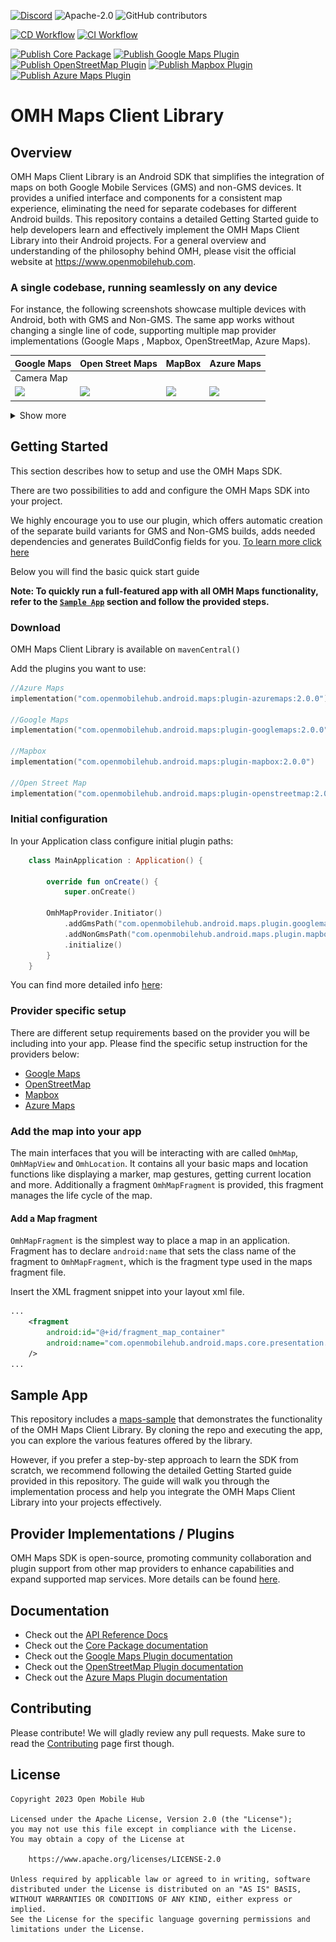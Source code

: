 [![Discord](https://img.shields.io/discord/1115727214827278446)](https://discord.gg/X8QB9DJXX6)
![Apache-2.0](https://img.shields.io/badge/license-Apache-blue)
![GitHub contributors](https://img.shields.io/github/contributors/openmobilehub/android-omh-maps)

[![CD Workflow](https://github.com/openmobilehub/android-omh-maps/actions/workflows/on_push_workflow.yml/badge.svg)](https://github.com/openmobilehub/android-omh-maps/actions/workflows/on_push_workflow.yml)
[![CI Workflow](https://github.com/openmobilehub/android-omh-maps/actions/workflows/on_pull_request.yml/badge.svg)](https://github.com/openmobilehub/android-omh-maps/actions/workflows/on_pull_request.yml)

[![Publish Core Package](https://github.com/openmobilehub/android-omh-maps/actions/workflows/publish_core.yml/badge.svg)](https://github.com/openmobilehub/android-omh-maps/actions/workflows/publish_core.yml)
[![Publish Google Maps Plugin](https://github.com/openmobilehub/android-omh-maps/actions/workflows/publish_plugin_googlemaps.yml/badge.svg)](https://github.com/openmobilehub/android-omh-maps/actions/workflows/publish_plugin_googlemaps.yml)
[![Publish OpenStreetMap Plugin](https://github.com/openmobilehub/android-omh-maps/actions/workflows/publish_plugin_openstreetmap.yml/badge.svg)](https://github.com/openmobilehub/android-omh-maps/actions/workflows/publish_plugin_openstreetmap.yml)
[![Publish Mapbox Plugin](https://github.com/openmobilehub/android-omh-maps/actions/workflows/publish_plugin_mapbox.yml/badge.svg)](https://github.com/openmobilehub/android-omh-maps/actions/workflows/publish_plugin_mapbox.yml)
[![Publish Azure Maps Plugin](https://github.com/openmobilehub/android-omh-maps/actions/workflows/publish_plugin_azuremaps.yml/badge.svg)](https://github.com/openmobilehub/android-omh-maps/actions/workflows/publish_plugin_azuremaps.yml)

# OMH Maps Client Library

## Overview

OMH Maps Client Library is an Android SDK that simplifies the integration of maps on both Google Mobile Services (GMS) and non-GMS devices. It provides a unified interface and components for a consistent map experience, eliminating the need for separate codebases for different Android builds. This repository contains a detailed Getting Started guide to help developers learn and effectively implement the OMH Maps Client Library into their Android projects. For a general overview and understanding of the philosophy behind OMH, please visit the official website at https://www.openmobilehub.com.

### A single codebase, running seamlessly on any device

For instance, the following screenshots showcase multiple devices with Android, both with GMS and Non-GMS. The same app works without changing a single line of code, supporting multiple map provider implementations (Google Maps , Mapbox, OpenStreetMap, Azure Maps).

<div align="center">

| Google Maps                    | Open Street Maps             | MapBox                          | Azure Maps                     |
| ------------------------------ | ---------------------------- | ------------------------------- | ------------------------------ |
| Camera Map                     |
| <img src="images/gmaps_1.gif"> | <img src="images/osm_1.gif"> | <img src="images/mapbox_1.gif"> | <img src="images/azure_1.gif"> |

</div>
<details>
  <summary>Show more</summary>

<div align="center">

| Google Maps                    | Open Street Maps             | MapBox                          | Azure Maps                     |
| ------------------------------ | ---------------------------- | ------------------------------- | ------------------------------ |
| Location Sharing Map           |
| <img src="images/gmaps_2.gif"> | <img src="images/osm_2.gif"> | <img src="images/mapbox_2.gif"> | <img src="images/azure_2.gif"> |
| Marker Map                     |
| <img src="images/gmaps_3.gif"> | <img src="images/osm_3.gif"> | <img src="images/mapbox_3.gif"> | <img src="images/azure_3.gif"> |
| Info Windows Map               |
| <img src="images/gmaps_4.gif"> | <img src="images/osm_4.gif"> | <img src="images/mapbox_4.gif"> | <img src="images/azure_4.gif"> |
| Polyline Map                   |
| <img src="images/gmaps_5.gif"> | <img src="images/osm_5.gif"> | <img src="images/mapbox_5.gif"> | <img src="images/azure_5.gif"> |
| Polygon Map                    |
| <img src="images/gmaps_6.gif"> | <img src="images/osm_6.gif"> | <img src="images/mapbox_6.gif"> | <img src="images/azure_6.gif"> |
| Custom Styles Map              |
| <img src="images/gmaps_7.gif"> | <img src="images/osm_7.png"> | <img src="images/mapbox_7.gif"> | <img src="images/azure_7.png"> |

</div>
</details>

## Getting Started

This section describes how to setup and use the OMH Maps SDK.

There are two possibilities to add and configure the OMH Maps SDK into your project. 

We highly encourage you to use our plugin, which offers automatic creation of the separate build variants for GMS and Non-GMS builds, adds needed dependencies and generates BuildConfig fields for you.
[To learn more click here](https://www.openmobilehub.com/android-omh-maps/advanced-docs/core/SETUP_WITH_OMH_CORE_PLUGIN/)

Below you will find the basic quick start guide 

**Note: To quickly run a full-featured app with all OMH Maps functionality, refer to the [`Sample App`](#sample-app) section and follow the provided steps.**

### Download

OMH Maps Client Library is available on `mavenCentral()`

Add the plugins you want to use:

```kotlin
//Azure Maps
implementation("com.openmobilehub.android.maps:plugin-azuremaps:2.0.0")

//Google Maps
implementation("com.openmobilehub.android.maps:plugin-googlemaps:2.0.0")

//Mapbox
implementation("com.openmobilehub.android.maps:plugin-mapbox:2.0.0")

//Open Street Map
implementation("com.openmobilehub.android.maps:plugin-openstreetmap:2.0.0")
```

### Initial configuration

In your Application class configure initial plugin paths:

```kotlin
    class MainApplication : Application() {

        override fun onCreate() {
            super.onCreate()

        OmhMapProvider.Initiator()
            .addGmsPath("com.openmobilehub.android.maps.plugin.googlemaps.presentation.OmhMapFactoryImpl")
            .addNonGmsPath("com.openmobilehub.android.maps.plugin.mapbox.presentation.OmhMapFactoryImpl")
            .initialize()
        }
    }
```
You can find more detailed info [here](https://www.openmobilehub.com/android-omh-maps/advanced-docs/core/SETUP_WITHOUT_OMH_CORE_PLUGIN/):

### Provider specific setup

There are different setup requirements based on the provider you will be including into your app.
Please find the specific setup instruction for the providers below:

- [Google Maps](/packages/plugin-googlemaps/README.md)
- [OpenStreetMap](/packages/plugin-openstreetmap/README.md)
- [Mapbox](/packages/plugin-mapbox/README.md)
- [Azure Maps](/packages/plugin-azuremaps/README.md)

### Add the map into your app

The main interfaces that you will be interacting with are called `OmhMap`, `OmhMapView` and `OmhLocation`.
It contains all your basic maps and location functions like displaying a marker, map gestures, getting current location and more.
Additionally a fragment `OmhMapFragment` is provided, this fragment manages the life cycle of the map.

#### Add a Map fragment

`OmhMapFragment` is the simplest way to place a map in an application.
Fragment has to declare `android:name` that sets the class name of the fragment to `OmhMapFragment`, which is the fragment type used in the maps fragment file.

Insert the XML fragment snippet into your layout xml file.

   ```xml
   ...
       <fragment
           android:id="@+id/fragment_map_container"
           android:name="com.openmobilehub.android.maps.core.presentation.fragments.OmhMapFragment"
       />
   ...
   ```

## Sample App

This repository includes a [maps-sample](/apps/maps-sample) that demonstrates the functionality of the OMH Maps Client Library. By cloning the repo and executing the app, you can explore the various features offered by the library.

However, if you prefer a step-by-step approach to learn the SDK from scratch, we recommend following the detailed Getting Started guide provided in this repository. The guide will walk you through the implementation process and help you integrate the OMH Maps Client Library into your projects effectively.

## Provider Implementations / Plugins

OMH Maps SDK is open-source, promoting community collaboration and plugin support from other map providers to enhance capabilities and expand supported map services. More details can be found [here](./packages/core/docs/plugins/PLUGINS.md).

## Documentation

- Check out the [API Reference Docs](https://www.openmobilehub.com/android-omh-maps/api-docs/)
- Check out the [Core Package documentation](/packages/core/README.md)
- Check out the [Google Maps Plugin documentation](/packages/plugin-googlemaps/README.md)
- Check out the [OpenStreetMap Plugin documentation](/packages/plugin-openstreetmap/README.md)
- Check out the [Azure Maps Plugin documentation](/packages/plugin-azuremaps/README.md)

## Contributing

Please contribute! We will gladly review any pull requests. Make sure to read the [Contributing](/CONTRIBUTING.md) page first though.

## License

```
Copyright 2023 Open Mobile Hub

Licensed under the Apache License, Version 2.0 (the "License");
you may not use this file except in compliance with the License.
You may obtain a copy of the License at

    https://www.apache.org/licenses/LICENSE-2.0

Unless required by applicable law or agreed to in writing, software
distributed under the License is distributed on an "AS IS" BASIS,
WITHOUT WARRANTIES OR CONDITIONS OF ANY KIND, either express or implied.
See the License for the specific language governing permissions and
limitations under the License.
```
